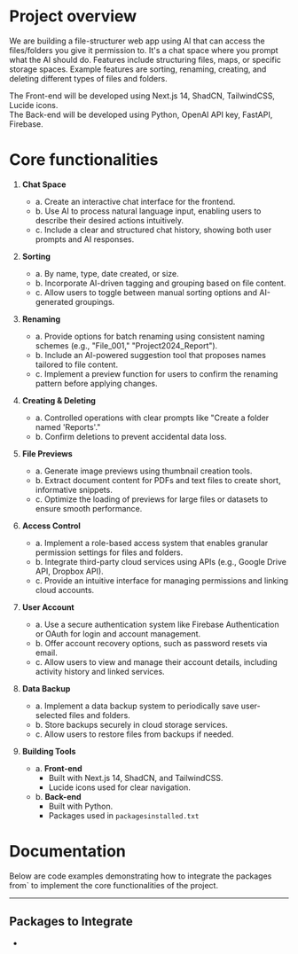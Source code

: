# Project overview
We are building a file-structurer web app using AI that can access the files/folders you give it permission to. It's a chat space where you prompt what the AI should do. Features include structuring files, maps, or specific storage spaces. Example features are sorting, renaming, creating, and deleting different types of files and folders.

The Front-end will be developed using Next.js 14, ShadCN, TailwindCSS, Lucide icons.  
The Back-end will be developed using Python, OpenAI API key, FastAPI, Firebase.

# Core functionalities

1. **Chat Space**
   - a. Create an interactive chat interface for the frontend.
   - b. Use AI to process natural language input, enabling users to describe their desired actions intuitively.
   - c. Include a clear and structured chat history, showing both user prompts and AI responses.

2. **Sorting**
   - a. By name, type, date created, or size.
   - b. Incorporate AI-driven tagging and grouping based on file content.
   - c. Allow users to toggle between manual sorting options and AI-generated groupings.

3. **Renaming**
   - a. Provide options for batch renaming using consistent naming schemes (e.g., "File_001," "Project2024_Report").
   - b. Include an AI-powered suggestion tool that proposes names tailored to file content.
   - c. Implement a preview function for users to confirm the renaming pattern before applying changes.

4. **Creating & Deleting**
   - a. Controlled operations with clear prompts like "Create a folder named 'Reports'."
   - b. Confirm deletions to prevent accidental data loss.

5. **File Previews**
   - a. Generate image previews using thumbnail creation tools.
   - b. Extract document content for PDFs and text files to create short, informative snippets.
   - c. Optimize the loading of previews for large files or datasets to ensure smooth performance.

6. **Access Control**
   - a. Implement a role-based access system that enables granular permission settings for files and folders.
   - b. Integrate third-party cloud services using APIs (e.g., Google Drive API, Dropbox API).
   - c. Provide an intuitive interface for managing permissions and linking cloud accounts.

7. **User Account**
   - a. Use a secure authentication system like Firebase Authentication or OAuth for login and account management.
   - b. Offer account recovery options, such as password resets via email.
   - c. Allow users to view and manage their account details, including activity history and linked services.

8. **Data Backup**
   - a. Implement a data backup system to periodically save user-selected files and folders.
   - b. Store backups securely in cloud storage services.
   - c. Allow users to restore files from backups if needed.

9. **Building Tools**
   - a. **Front-end**
     - Built with Next.js 14, ShadCN, and TailwindCSS.
     - Lucide icons used for clear navigation.
   - b. **Back-end**
     - Built with Python.
     - Packages used in `packagesinstalled.txt`

# Documentation

Below are code examples demonstrating how to integrate the packages from` to implement the core functionalities of the project.

---

## Packages to Integrate

- 